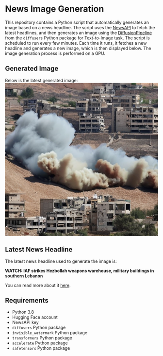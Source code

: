 # News Image Generation
This repository contains a Python script that automatically generates an image based on a news headline. The script uses the [NewsAPI](https://newsapi.org/) to fetch the latest headlines, and then generates an image using the [DiffusionPipeline](https://github.com/huggingface/diffusers) from the `diffusers` Python package for Text-to-Image task.
The script is scheduled to run every few minutes. Each time it runs, it fetches a new headline and generates a new image, which is then displayed below. The image generation process is performed on a GPU.

## Generated Image
Below is the latest generated image:
![Generated Image](image.png)

## Latest News Headline
The latest news headline used to generate the image is:

**WATCH: IAF strikes Hezbollah weapons warehouse, military buildings in southern Lebanon**

You can read more about it [here](https://news.google.com/rss/articles/CBMiX0FVX3lxTE5wRWFfelFhQkFqNi1YSzZHbVJlVW5mSnJqaHh2T0NEN3RlSFRuLW51SGY0UzdhUDBjTEN0bV9vekY1ODRrNmhQTDlKS051MHM5eE9ycU5iUE5tbFNMZnF3?oc=5).

## Requirements
- Python 3.8
- Hugging Face account
- NewsAPI key
- `diffusers` Python package
- `invisible_watermark` Python package
- `transformers` Python package
- `accelerate` Python package
- `safetensors` Python package
